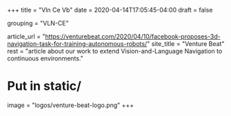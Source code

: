 +++
title = "Vln Ce Vb"
date = 2020-04-14T17:05:45-04:00
draft = false

grouping = "VLN-CE"

article_url = "https://venturebeat.com/2020/04/10/facebook-proposes-3d-navigation-task-for-training-autonomous-robots/"
site_title = "Venture Beat"
rest = "article about our work to extend Vision-and-Language Navigation to continuous environments."

# Put in static/
image = "logos/venture-beat-logo.png"
+++
